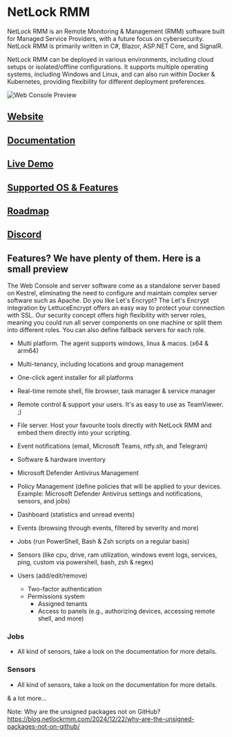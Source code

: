 # NetLock RMM
NetLock RMM is an Remote Monitoring & Management (RMM) software built for Managed Service Providers, with a future focus on cybersecurity. NetLock RMM is primarily written in C#, Blazor, ASP.NET Core, and SignalR.

NetLock RMM can be deployed in various environments, including cloud setups or isolated/offline configurations. It supports multiple operating systems, including Windows and Linux, and can also run within Docker & Kubernetes, providing flexibility for different deployment preferences.

![Web Console Preview](https://netlockrmm.com/assets/images/remote-features.gif)

## [Website](https://netlockrmm.com/)
## [Documentation](https://docs.netlockrmm.com/en/home)
## [Live Demo](https://netlockrmm.com/demo.html)
## [Supported OS & Features](https://docs.netlockrmm.com/en/supported-os)
## [Roadmap](https://docs.netlockrmm.com/en/roadmap)
## [Discord](https://discord.gg/HqUpZgtX4U)

## Features? We have plenty of them. Here is a small preview

The Web Console and server software come as a standalone server based on Kestrel, eliminating the need to configure and maintain complex server software such as Apache. Do you like Let's Encrypt? The Let's Encrypt integration by LettuceEncrypt offers an easy way to protect your connection with SSL. Our security concept offers high flexibility with server roles, meaning you could run all server components on one machine or split them into different roles. You can also define fallback servers for each role.

- Multi platform. The agent supports windows, linux & macos. (x64 & arm64) 

- Multi-tenancy, including locations and group management
- One-click agent installer for all platforms
- Real-time remote shell, file browser, task manager & service manager
- Remote control & support your users. It's as easy to use as TeamViewer. ;)
- File server. Host your favourite tools directly with NetLock RMM and embed them directly into your scripting.
- Event notifications (email, Microsoft Teams, ntfy.sh, and Telegram)
- Software & hardware inventory
- Microsoft Defender Antivirus Management
- Policy Management (define policies that will be applied to your devices. Example: Microsoft Defender Antivirus settings and notifications, sensors, and jobs)
- Dashboard (statistics and unread events)
- Events (browsing through events, filtered by severity and more)
- Jobs (run PowerShell, Bash & Zsh scripts on a regular basis)
- Sensors (like cpu, drive, ram utilization, windows event logs, services, ping, custom via powershell, bash, zsh & regex)
- Users (add/edit/remove)
  - Two-factor authentication
  - Permissions system
    - Assigned tenants
    - Access to panels (e.g., authorizing devices, accessing remote shell, and more)

### Jobs

- All kind of sensors, take a look on the documentation for more details.

### Sensors

- All kind of sensors, take a look on the documentation for more details.

& a lot more...

Note: Why are the unsigned packages not on GitHub?
https://blog.netlockrmm.com/2024/12/22/why-are-the-unsigned-packages-not-on-github/
